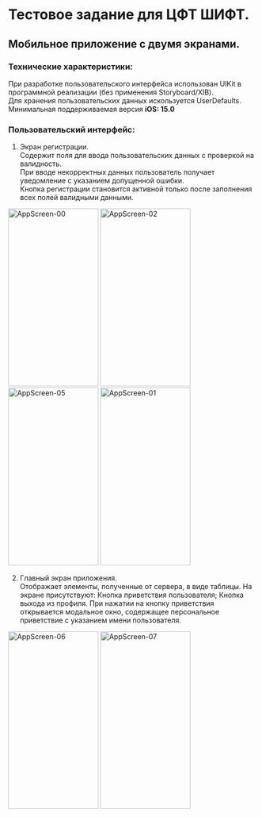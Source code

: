# Тестовое задание для ЦФТ ШИФТ. 
## Мобильное приложение с двумя экранами.

### Технические характеристики:

При разработке пользовательского интерфейса использован UIKit в программной реализации (без применения Storyboard/XIB).<br/>
Для хранения пользовательских данных искользуется UserDefaults.<br/>
Минимальная поддерживаемая версия **iOS: 15.0**

### Пользовательский интерфейс: 
1. Экран регистрации.<br/>
Содержит поля для ввода пользовательских данных с проверкой на валидность.<br/>
При вводе некорректных данных пользователь получает уведомление с указанием допущенной ошибки.<br/>
Кнопка регистрации становится активной только после заполнения всех полей валидными данными.

<img width="182" height="358" alt="AppScreen-00" src="https://github.com/user-attachments/assets/786765e7-10db-4498-a6be-8a4dff30088e" />
<img width="182" height="358" alt="AppScreen-02" src="https://github.com/user-attachments/assets/91e8bbad-5e2c-4ea2-90d1-fb61521d7128" />
<img width="182" height="358" alt="AppScreen-05" src="https://github.com/user-attachments/assets/4101951a-f97f-4494-8050-dc975e16d361" />
<img width="182" height="358" alt="AppScreen-01" src="https://github.com/user-attachments/assets/d30717b7-e3db-4415-8c56-f70e18d495da" />

2. Главный экран приложения.<br/>
Отображает элементы, полученные от сервера, в виде таблицы. На экране присутствуют:
Кнопка приветствия пользователя; Кнопка выхода из профиля.
При нажатии на кнопку приветствия открывается модальное окно, содержащее персональное приветствие с указанием имени пользователя.

<img width="182" height="358" alt="AppScreen-06" src="https://github.com/user-attachments/assets/f90a5a5a-0670-4336-b3ea-c031621ac083" />
<img width="182" height="358" alt="AppScreen-07" src="https://github.com/user-attachments/assets/d64cf2b0-faaa-4deb-8cbb-1efa8ce7b728" />
